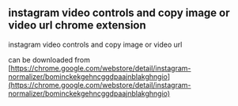 instagram video controls and copy image or video url chrome extension
-------------------

instagram video controls and copy image or video url

can be downloaded from [https://chrome.google.com/webstore/detail/instagram-normalizer/bominckekgehncggdpaajnblakghngio](https://chrome.google.com/webstore/detail/instagram-normalizer/bominckekgehncggdpaajnblakghngio)
